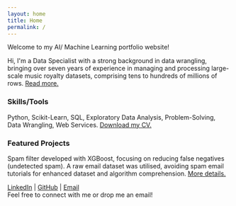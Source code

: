 ```yaml
---
layout: home
title: Home
permalink: /
---
```


Welcome to my AI/ Machine Learning portfolio website!

Hi, I'm a Data Specialist with a strong background in data wrangling, bringing over seven years of experience in managing and processing large-scale music royalty datasets, comprising tens to hundreds of millions of rows. [Read more.](/about)

### Skills/Tools
Python, Scikit-Learn, SQL, Exploratory Data Analysis, Problem-Solving, Data Wrangling, Web Services. [Download my CV.](/assets/archie-dobiss-cv.pdf)

### Featured Projects
Spam filter developed with XGBoost, focusing on reducing false negatives (undetected spam). A raw email dataset was utilised, avoiding spam email tutorials for enhanced dataset and algorithm comprehension. [More details.](/projects/spam-filter)

[LinkedIn](https://www.linkedin.com/in/adobiss) | [GitHub](https://github.com/adobiss) | [Email](mailto:archie.dobiss@gmail.com)  
Feel free to connect with me or drop me an email!